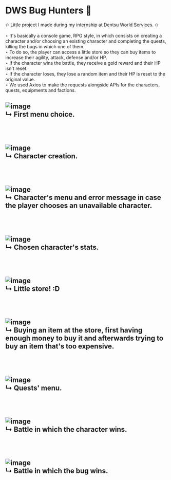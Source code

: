# DWS Bug Hunters 🐛

✩ Little project I made during my internship at Dentsu World Services. ✩<br/><br/>
⋆ It's basically a console game, RPG style, in which consists on creating a character and/or choosing an existing character and completing the quests, killing the bugs in which one of them. <br/>
⋆ To do so, the player can access a little store so they can buy items to increase their agility, attack, defense and/or HP. <br/>
⋆ If the character wins the battle, they receive a gold reward and their HP isn't reset. <br/>
⋆ If the character loses, they lose a random item and their HP is reset to the original value.<br/>
⋆ We used Axios to make the requests alongside APIs for the characters, quests, equipments and factions.<br/>

![image](https://user-images.githubusercontent.com/94134546/200638736-1aa7d59a-bfa0-4fad-95de-9e6bf313ee62.png)<br/>
↳ First menu choice.<br/><br/>
---------------------------------------------------------------------------------------------------------------------------------------------------------
<br/>![image](https://user-images.githubusercontent.com/94134546/200639551-2a8e5140-0419-4c66-86cd-8bd713f5a2bf.png)<br/>
↳ Character creation.
<br/><br/>
---------------------------------------------------------------------------------------------------------------------------------------------------------
<br/>![image](https://user-images.githubusercontent.com/94134546/200639724-ae956133-4a39-4944-9c0a-5d4d2e1b1ca9.png)<br/>
↳ Character's menu and error message in case the player chooses an unavailable character.
<br/><br/>
---------------------------------------------------------------------------------------------------------------------------------------------------------
<br/>![image](https://user-images.githubusercontent.com/94134546/200640210-c79bff91-0c1c-4228-bada-d0027708aedb.png)<br/>
↳ Chosen character's stats.
<br/><br/>
---------------------------------------------------------------------------------------------------------------------------------------------------------
<br/>![image](https://user-images.githubusercontent.com/94134546/200640315-38670a61-74ce-4687-8c9e-636a94db622f.png)<br/>
↳ Little store! :D
<br/><br/>
---------------------------------------------------------------------------------------------------------------------------------------------------------
<br/>![image](https://user-images.githubusercontent.com/94134546/200640452-ab364a4a-a82c-4cdb-bc3d-69fcfe2621bc.png)<br/>
↳ Buying an item at the store, first having enough money to buy it and afterwards trying to buy an item that's too expensive. 
<br/><br/>
---------------------------------------------------------------------------------------------------------------------------------------------------------
<br/>![image](https://user-images.githubusercontent.com/94134546/200640590-92cc74ad-27d1-44fe-9f24-5f838a5abf9c.png)<br/>
↳ Quests' menu.
<br/><br/>
---------------------------------------------------------------------------------------------------------------------------------------------------------
<br/>![image](https://user-images.githubusercontent.com/94134546/200640774-abd25155-4e68-4196-892e-450507eb9134.png)<br/>
↳ Battle in which the character wins.
<br/><br/>
---------------------------------------------------------------------------------------------------------------------------------------------------------
<br/>![image](https://user-images.githubusercontent.com/94134546/200641444-062d5e4d-4575-4425-b94a-7299e21828d4.png)<br/>
↳ Battle in which the bug wins.<br/>
---------------------------------------------------------------------------------------------------------------------------------------------------------
